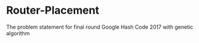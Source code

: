 # Router-Placement
The problem statement for final round Google Hash Code 2017 with  genetic algorithm
